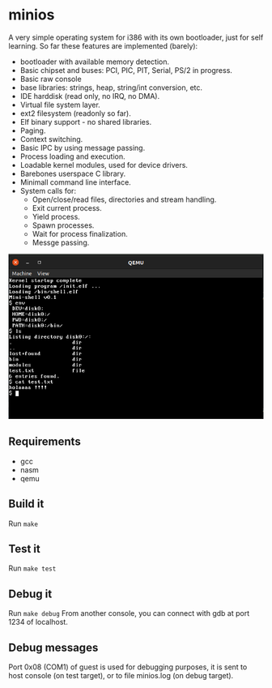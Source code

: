 # minios
A very simple operating system for i386 with its own bootloader, just for self learning.
So far these features are implemented (barely):
* bootloader with available memory detection.
* Basic chipset and buses: PCI, PIC, PIT, Serial, PS/2 in progress.
* Basic raw console
* base libraries: strings, heap, string/int conversion, etc.
* IDE harddisk (read only, no IRQ, no DMA).
* Virtual file system layer.
* ext2 filesystem (readonly so far).
* Elf binary support - no shared libraries.
* Paging.
* Context switching.
* Basic IPC by using message passing.
* Process loading and execution.
* Loadable kernel modules, used for device drivers.
* Barebones userspace C library.
* Minimall command line interface.
* System calls for:
  * Open/close/read files, directories and stream handling.
  * Exit current process.
  * Yield process.
  * Spawn processes.
  * Wait for process finalization.
  * Messge passing.

![screenshot](screenshot.png)

## Requirements
* gcc
* nasm
* qemu

## Build it
Run ```make```

## Test it
Run ```make test```

## Debug it
Run ```make debug```
From another console, you can connect with gdb at port 1234 of localhost.

## Debug messages
Port 0x08 (COM1) of guest is used for debugging purposes, it is sent to host console (on test target), or to file minios.log (on debug target).
